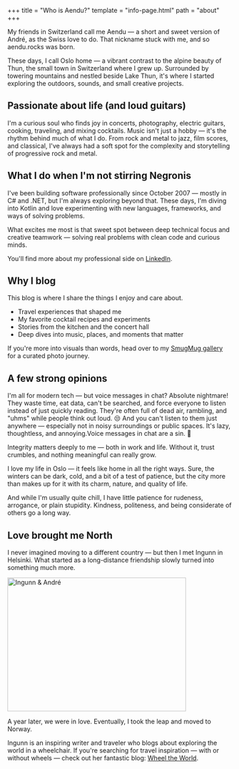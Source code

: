 +++
title = "Who is Aendu?"
template = "info-page.html"
path = "about"
+++

My friends in Switzerland call me Aendu — a short and sweet version of André, as the Swiss love to do. That nickname stuck with me, and so aendu.rocks was born.

These days, I call Oslo home — a vibrant contrast to the alpine beauty of Thun, the small town in Switzerland where I grew up. Surrounded by towering mountains and nestled beside Lake Thun, it's where I started exploring the outdoors, sounds, and small creative projects.

## Passionate about life (and loud guitars)

I'm a curious soul who finds joy in concerts, photography, electric guitars, cooking, traveling, and mixing cocktails. Music isn't just a hobby — it's the rhythm behind much of what I do. From rock and metal to jazz, film scores, and classical, I've always had a soft spot for the complexity and storytelling of progressive rock and metal.

## What I do when I'm not stirring Negronis

I've been building software professionally since October 2007 — mostly in C# and .NET, but I'm always exploring beyond that. These days, I'm diving into Kotlin and love experimenting with new languages, frameworks, and ways of solving problems.

What excites me most is that sweet spot between deep technical focus and creative teamwork — solving real problems with clean code and curious minds.

You'll find more about my professional side on [LinkedIn](https://www.linkedin.com/in/andré-wittwer/).

## Why I blog

This blog is where I share the things I enjoy and care about.

- Travel experiences that shaped me
- My favorite cocktail recipes and experiments
- Stories from the kitchen and the concert hall
- Deep dives into music, places, and moments that matter

If you're more into visuals than words, head over to my [SmugMug gallery](https://gallery.aendu.rocks) for a curated photo journey.

## A few strong opinions

I'm all for modern tech — but voice messages in chat? Absolute nightmare! They waste time, eat data, can't be searched, and force everyone to listen instead of just quickly reading. They're often full of dead air, rambling, and "uhms" while people think out loud. 😒 And you can't listen to them just anywhere — especially not in noisy surroundings or public spaces. It's lazy, thoughtless, and annoying.Voice messages in chat are a sin. 😤

Integrity matters deeply to me — both in work and life. Without it, trust crumbles, and nothing meaningful can really grow.

I love my life in Oslo — it feels like home in all the right ways. Sure, the winters can be dark, cold, and a bit of a test of patience, but the city more than makes up for it with its charm, nature, and quality of life.

And while I'm usually quite chill, I have little patience for rudeness, arrogance, or plain stupidity. Kindness, politeness, and being considerate of others go a long way.

## Love brought me North

I never imagined moving to a different country — but then I met Ingunn in Helsinki. What started as a long-distance friendship slowly turned into something much more. 

<img src="/img/about/ingunn-andre.jpg" alt="Ingunn & André" width="400" height="300">

A year later, we were in love. Eventually, I took the leap and moved to Norway.

Ingunn is an inspiring writer and traveler who blogs about exploring the world in a wheelchair. If you're searching for travel inspiration — with or without wheels — check out her fantastic blog: [Wheel the World](https://wheeltheworld.net/).
